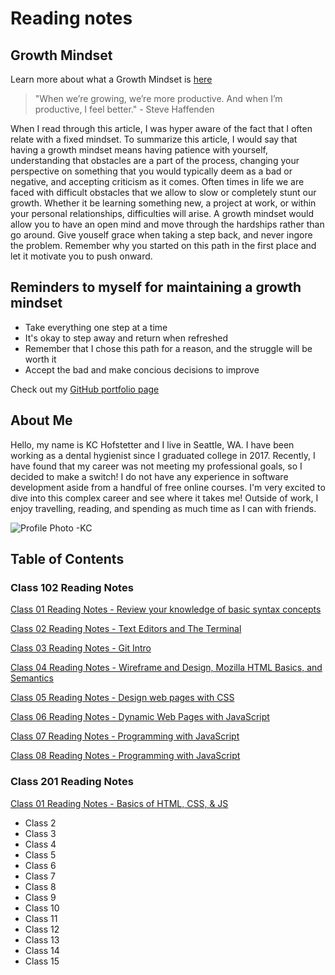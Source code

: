 # Reading notes

## Growth Mindset

Learn more about what a Growth Mindset is [here](https://www.atlassian.com/blog/inside-atlassian/growth-mindset)
>"When we’re growing, we’re more productive. And when I’m productive, I feel better." - Steve Haffenden

When I read through this article, I was hyper aware of the fact that I often relate with a fixed mindset. To summarize this article, I would say that having a growth mindset means having patience with yourself, understanding that obstacles are a part of the process, changing your perspective on something that you would typically deem as a bad or negative, and accepting criticism as it comes. Often times in life we are faced with difficult obstacles that we allow to slow or completely stunt our growth. Whether it be learning something new, a project at work, or within your personal relationships, difficulties will arise. A growth mindset would allow you to have an open mind and move through the hardships rather than go around. Give youself grace when taking a step back, and never ingore the problem. Remember why you started on this path in the first place and let it motivate you to push onward.

## Reminders to myself for maintaining a growth mindset

- Take everything one step at a time
- It's okay to step away and return when refreshed
- Remember that I chose this path for a reason, and the struggle will be worth it
- Accept the bad and make concious decisions to improve

Check out my [GitHub portfolio page](https://github.com/khofstetter94)

## About Me

Hello, my name is KC Hofstetter and I live in Seattle, WA. I have been working as a dental hygienist since I graduated college in 2017. Recently, I have found that my career was not meeting my professional goals, so I decided to make a switch! I do not have any experience in software development aside from a handful of free online courses. I'm very excited to dive into this complex career and see where it takes me! Outside of work, I enjoy travelling, reading, and spending as much time as I can with friends.

![Profile Photo -KC](https://user-images.githubusercontent.com/103529449/163075585-aee3aa16-5ee3-4cfa-b80a-c6a9d74209ea.jpg)

## Table of Contents

### Class 102 Reading Notes

[Class 01 Reading Notes - Review your knowledge of basic syntax concepts](https://khofstetter94.github.io/reading-notes/class-01-reading-notes)

[Class 02 Reading Notes - Text Editors and The Terminal](https://khofstetter94.github.io/reading-notes/class-02-reading-notes)

[Class 03 Reading Notes - Git Intro](https://khofstetter94.github.io/reading-notes/class-03-reading-notes)

[Class 04 Reading Notes - Wireframe and Design, Mozilla HTML Basics, and Semantics](https://khofstetter94.github.io/reading-notes/class-04-reading-notes)

[Class 05 Reading Notes - Design web pages with CSS](https://khofstetter94.github.io/reading-notes/class-05-reading-notes)

[Class 06 Reading Notes - Dynamic Web Pages with JavaScript](https://khofstetter94.github.io/reading-notes/class-06-reading-notes)

[Class 07 Reading Notes - Programming with JavaScript](https://khofstetter94.github.io/reading-notes/class-07-reading-notes)

[Class 08 Reading Notes - Programming with JavaScript](https://khofstetter94.github.io/reading-notes/class-08-reading-notes)

### Class 201 Reading Notes

[Class 01 Reading Notes - Basics of HTML, CSS, & JS](https://khofstetter94.github.io/reading-notes/201-class-01-reading-notes)

- Class 2
- Class 3
- Class 4
- Class 5
- Class 6
- Class 7
- Class 8
- Class 9
- Class 10
- Class 11
- Class 12
- Class 13
- Class 14
- Class 15
